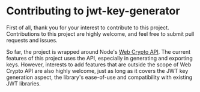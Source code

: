 # Contributing to jwt-key-generator

First of all, thank you for your interest to contribute to this project. Contributions to this project are highly welcome, and feel free to submit pull requests and issues.

So far, the project is wrapped around Node's [Web Crypto API](https://nodejs.org/api/webcrypto.html). The current features of this project uses the API, especially in generating and exporting keys. However, interests to add features that are outside the scope of Web Crypto API are also highly welcome, just as long as it covers the JWT key generation aspect, the library's ease-of-use and compatibility with existing JWT libraries.